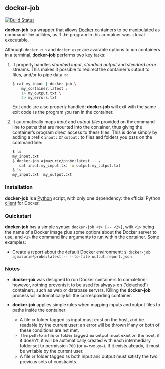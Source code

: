 ## docker-job

[![Build Status](https://travis-ci.org/starlingtrust/docker-job.svg)](https://travis-ci.org/starlingtrust/docker-job)

**docker-job** is a wrapper that allows [Docker]() containers to be manipulated as command-line utilities, as if the program in this container was a local executable.

Although `docker run` and `docker exec` are available options to run containers in a terminal, **docker-job** performs two key tasks:

1. It properly handles *standard input*, *standard output* and *standard error* streams. This makes it possible to redirect the container's output to files, and/or to pipe data in:

   ```bash
   $ cat my_input | docker-job \
       my_container:latest \
       1> my_output.txt \
       2> my_errors.txt
   ```
   Exit code are also properly handled; **docker-job** will exit with the same exit code as the program you ran in the container.

2. It automatically maps *input* and *output files* provided on the command line to paths that are mounted into the container, thus giving the container's program direct access to these files. This is done simply by adding a prefix `input:` or `output:` to files and folders you pass on the command line:

   ```bash
   $ ls
   my_input.txt
   $ docker-job ajmazurie/probe:latest -- \
      cat input:my_input.txt -o output:my_output.txt
   $ ls
   my_input.txt  my_output.txt
   ```

### Installation

**docker-job** is a [Python]() script, with only one dependency: the official Python [client]() for Docker.

### Quickstart

**docker-job** has a simple syntax: `docker-job <1> [-- <2>]`, with `<1>` being the name of a Docker image plus some options about the Docker server to use, and `<2>` the command line arguments to run within the container. Some examples:

- Create a report about the default Docker environment:
  `$ docker-job ajmazurie/probe:latest -- --to-file output:report.json`

### Notes

- **docker-job** was designed to run Docker containers to completion; however, nothing prevents it to be used for always-on ('detached') containers, such as web or database servers. Killing the **docker-job** process will automatically kill the corresponding container.

- **docker-job** applies simple rules when mapping inputs and output files to paths inside the container:
  - A file or folder tagged as input must exist on the host, and be readable by the current user; an error will be thrown if any or both of these conditions are not met.
  - The path to a file or folder tagged as output must exist on the host; if it doesn't, it will be automatically created with each intermediary folder set to permission `700` (or `u=rwx,go=`). If it exists already, it must be writable by the current user.
  - A file or folder tagged as both input and output must satisfy the two previous sets of constraints.
